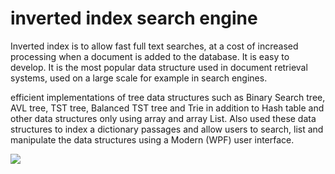 # inverted index search engine
Inverted index is to allow fast full text searches, at a cost of increased processing when a document is added to the database. It is easy to develop. It is the most popular data structure used in document retrieval systems, used on a large scale for example in search engines.

efficient implementations of tree data structures such as Binary Search tree, AVL tree, TST tree, Balanced TST tree and Trie in addition to Hash table and other data structures only using array and array List. 
Also used these data structures to index a dictionary passages and allow users to search, list and manipulate the data structures using a Modern (WPF) user interface.

![](https://raw.githubusercontent.com/AminAliari/inverted-index-search-engine/master/banner.PNG)
